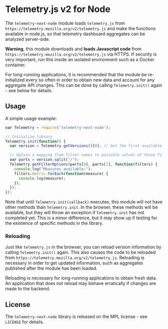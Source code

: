 Telemetry.js v2 for Node
========================

The `telemetry-next-node` module loads `telemetry.js` from `https://telemetry.mozilla.org/v2/telemetry.js` and make the functions available in node.js, so that telemetry dashboard aggregates can be analyzed server-side.

**Warning**, this module downloads and **loads Javascript code** from `https://telemetry.mozilla.org/v2/telemetry.js` via HTTPS. If security is very important, run this inside an isolated environment such as a Docker container.

For long-running applications, it is recommended that the module be re-initialized every so often in order to obtain new data and account for any aggregate API changes. This can be done by calling `Telemetry.init()` again - see below for details.

Usage
-----

A simple usage example:

```js
var Telemetry = require('telemetry-next-node');

// Initialize library
Telemetry.init(function() {
  var version = Telemetry.getVersions()[0]; // Get the first available version

  // Optain a mapping from filter names to possible values of those filters
  var parts = version.split("/");
  Telemetry.getFilterOptions(parts[0], parts[1], function(filters) {
    console.log("Measures available:");
    filters.metric.forEach(function(measure) {
      console.log(measure);
    });
  });
});
```

Note that until `Telemetry.init(callback)` executes, this module will not have other methods than `Telemetry.init`. In the browser, these methods will be available, but they will throw an exception if `Telemetry.init` has not completed yet. This is a minor difference, but it may show up if testing for the existence of specific methods in the library.

### Reloading

Just like `telemetry.js` in the browser, you can reload version information by calling `Telemetry.init()` again. This also causes the code to be reloaded from `https://telemetry.mozilla.org/v2/telemetry.js`. Reloading is necessary in order to get updated information, such as aggregates published after the module has been loaded.

Reloading is necessary for long-running applications to obtain fresh data. An application that does not reload may behave erratically if changes are made to the backend.

License
-------

The `telemetry-next-node` library is released on the MPL license - see `LICENSE` for details.

